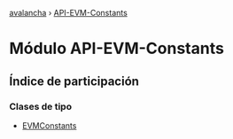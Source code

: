 [avalancha](../README.md) › [API-EVM-Constants](api_evm_constants.md)

# Módulo API-EVM-Constants

## Índice de participación

### Clases de tipo

* [EVMConstants](../classes/api_evm_constants.evmconstants.md)
